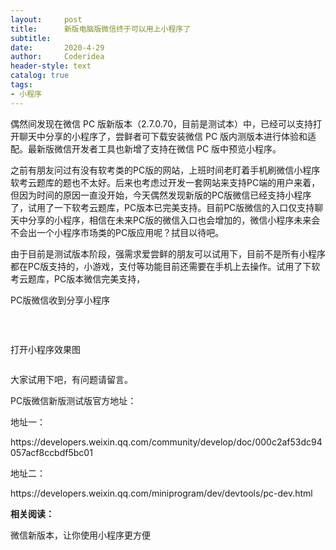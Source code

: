 ```yaml
---
layout:     post
title:      新版电脑版微信终于可以用上小程序了
subtitle:   
date:       2020-4-29
author:     Coderidea
header-style: text
catalog: true
tags:
- 小程序
--- 
```

<p>偶然间发现在微信 PC 版新版本（2.7.0.70，目前是测试本）中，已经可以支持打开聊天中分享的小程序了，尝鲜者可下载安装微信 PC 版内测版本进行体验和适配。最新版微信开发者工具也新增了支持在微信 PC 版中预览小程序。</p>

<p>之前有朋友问过有没有软考类的PC版的网站，上班时间老盯着手机刷微信小程序软考云题库的题也不太好。后来也考虑过开发一套网站来支持PC端的用户来着，但因为时间的原因一直没开始，今天偶然发现新版的PC版微信已经支持小程序了，试用了一下软考云题库，PC版本已完美支持。目前PC版微信的入口仅支持聊天中分享的小程序，相信在未来PC版的微信入口也会增加的，微信小程序未来会不会出一个小程序市场类的PC版应用呢？拭目以待吧。</p>

<p>由于目前是测试版本阶段，强需求爱尝鲜的朋友可以试用下，目前不是所有小程序都在PC版支持的，小游戏，支付等功能目前还需要在手机上去操作。试用了下软考云题库，PC版本微信完美支持，</p>

<p>PC版微信收到分享小程序</p>

<p><img alt="" class="has" src="https://imgconvert.csdnimg.cn/aHR0cDovL3A5LnBzdGF0cC5jb20vbGFyZ2UvcGdjLWltYWdlL2NiZTIwMjY0Mjk1ZDQ0Zjg4YzY1ZWVlMTMwZTMwOWVm" /></p>

<p> </p>

<p>打开小程序效果图</p>

<p><img alt="" class="has" src="https://imgconvert.csdnimg.cn/aHR0cDovL3AxLnBzdGF0cC5jb20vbGFyZ2UvcGdjLWltYWdlLzBiMGNhZjg5NjkyZjQyNzY5YzZiMGU1MjhkMTI1NTRh" /></p>

<p>大家试用下吧，有问题请留言。</p>

<p>PC版微信新版测试版官方地址：</p>

<p>地址一：</p>

<p>https://developers.weixin.qq.com/community/develop/doc/000c2af53dc94057acf8ccbdf5bc01</p>

<p>地址二：</p>

<p>https://developers.weixin.qq.com/miniprogram/dev/devtools/pc-dev.html</p>

<p><strong>相关阅读：</strong></p>

<p>微信新版本，让你使用小程序更方便</p>
